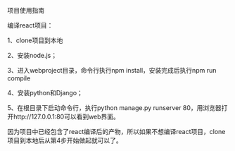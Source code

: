 项目使用指南

编译react项目：

1、clone项目到本地

2、安装node.js；

3、进入webproject目录，命令行执行npm install，安装完成后执行npm run compile

4、安装python和Django；

5、在根目录下启动命令行，执行python manage.py runserver 80，用浏览器打开http://127.0.0.1:80可以看到web界面。

因为项目中已经包含了react编译后的产物，所以如果不想编译react项目，clone项目到本地后从第4步开始做起就可以了。
